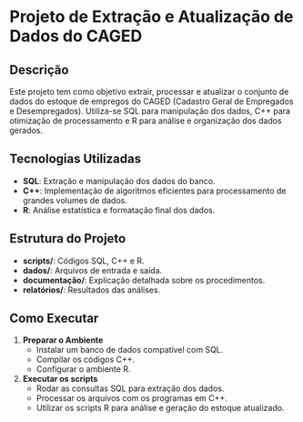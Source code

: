 # Projeto de Extração e Atualização de Dados do CAGED

## Descrição
Este projeto tem como objetivo extrair, processar e atualizar o conjunto de dados do estoque de empregos do CAGED (Cadastro Geral de Empregados e Desempregados). Utiliza-se SQL para manipulação dos dados, C++ para otimização de processamento e R para análise e organização dos dados gerados.

## Tecnologias Utilizadas
- **SQL**: Extração e manipulação dos dados do banco.
- **C++**: Implementação de algoritmos eficientes para processamento de grandes volumes de dados.
- **R**: Análise estatística e formatação final dos dados.

## Estrutura do Projeto
- **scripts/**: Códigos SQL, C++ e R.
- **dados/**: Arquivos de entrada e saída.
- **documentação/**: Explicação detalhada sobre os procedimentos.
- **relatórios/**: Resultados das análises.

## Como Executar
1. **Preparar o Ambiente**
   - Instalar um banco de dados compatível com SQL.
   - Compilar os códigos C++.
   - Configurar o ambiente R.
2. **Executar os scripts**
   - Rodar as consultas SQL para extração dos dados.
   - Processar os arquivos com os programas em C++.
   - Utilizar os scripts R para análise e geração do estoque atualizado.